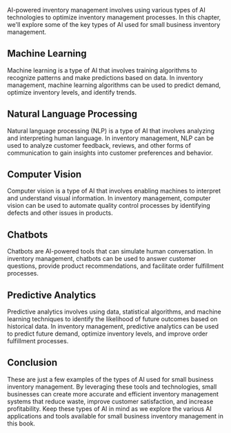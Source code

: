 
AI-powered inventory management involves using various types of AI technologies to optimize inventory management processes. In this chapter, we'll explore some of the key types of AI used for small business inventory management.

Machine Learning
----------------

Machine learning is a type of AI that involves training algorithms to recognize patterns and make predictions based on data. In inventory management, machine learning algorithms can be used to predict demand, optimize inventory levels, and identify trends.

Natural Language Processing
---------------------------

Natural language processing (NLP) is a type of AI that involves analyzing and interpreting human language. In inventory management, NLP can be used to analyze customer feedback, reviews, and other forms of communication to gain insights into customer preferences and behavior.

Computer Vision
---------------

Computer vision is a type of AI that involves enabling machines to interpret and understand visual information. In inventory management, computer vision can be used to automate quality control processes by identifying defects and other issues in products.

Chatbots
--------

Chatbots are AI-powered tools that can simulate human conversation. In inventory management, chatbots can be used to answer customer questions, provide product recommendations, and facilitate order fulfillment processes.

Predictive Analytics
--------------------

Predictive analytics involves using data, statistical algorithms, and machine learning techniques to identify the likelihood of future outcomes based on historical data. In inventory management, predictive analytics can be used to predict future demand, optimize inventory levels, and improve order fulfillment processes.

Conclusion
----------

These are just a few examples of the types of AI used for small business inventory management. By leveraging these tools and technologies, small businesses can create more accurate and efficient inventory management systems that reduce waste, improve customer satisfaction, and increase profitability. Keep these types of AI in mind as we explore the various AI applications and tools available for small business inventory management in this book.
